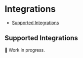 # Integrations

- [Supported Integrations](#supported-integrations)

<a name="supported-integrations"></a>

## Supported Integrations

🚧 Work in progress.
